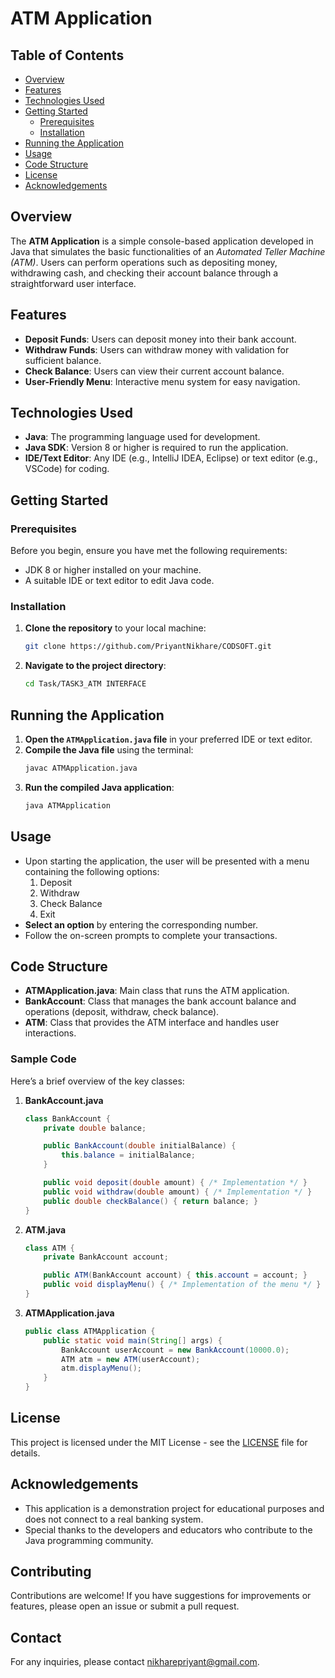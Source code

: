 # ATM Application

## Table of Contents
- [Overview](#overview)
- [Features](#features)
- [Technologies Used](#technologies-used)
- [Getting Started](#getting-started)
  - [Prerequisites](#prerequisites)
  - [Installation](#installation)
- [Running the Application](#running-the-application)
- [Usage](#usage)
- [Code Structure](#code-structure)
- [License](#license)
- [Acknowledgements](#acknowledgements)

## Overview
The **ATM Application** is a simple console-based application developed in Java that simulates the basic functionalities of an *Automated Teller Machine (ATM)*. Users can perform operations such as depositing money, withdrawing cash, and checking their account balance through a straightforward user interface.

## Features
- **Deposit Funds**: Users can deposit money into their bank account.
- **Withdraw Funds**: Users can withdraw money with validation for sufficient balance.
- **Check Balance**: Users can view their current account balance.
- **User-Friendly Menu**: Interactive menu system for easy navigation.

## Technologies Used
- **Java**: The programming language used for development.
- **Java SDK**: Version 8 or higher is required to run the application.
- **IDE/Text Editor**: Any IDE (e.g., IntelliJ IDEA, Eclipse) or text editor (e.g., VSCode) for coding.

## Getting Started

### Prerequisites
Before you begin, ensure you have met the following requirements:
- JDK 8 or higher installed on your machine.
- A suitable IDE or text editor to edit Java code.

### Installation
1. **Clone the repository** to your local machine:
   ```bash
   git clone https://github.com/PriyantNikhare/CODSOFT.git
   ```
2. **Navigate to the project directory**:
   ```bash
   cd Task/TASK3_ATM INTERFACE
   ```

## Running the Application
1. **Open the `ATMApplication.java` file** in your preferred IDE or text editor.
2. **Compile the Java file** using the terminal:
   ```bash
   javac ATMApplication.java
   ```
3. **Run the compiled Java application**:
   ```bash
   java ATMApplication
   ```

## Usage
- Upon starting the application, the user will be presented with a menu containing the following options:
  1. Deposit
  2. Withdraw
  3. Check Balance
  4. Exit
- **Select an option** by entering the corresponding number.
- Follow the on-screen prompts to complete your transactions.

## Code Structure
- **ATMApplication.java**: Main class that runs the ATM application.
- **BankAccount**: Class that manages the bank account balance and operations (deposit, withdraw, check balance).
- **ATM**: Class that provides the ATM interface and handles user interactions.

### Sample Code
Here’s a brief overview of the key classes:

1. **BankAccount.java**
   ```java
   class BankAccount {
       private double balance;

       public BankAccount(double initialBalance) {
           this.balance = initialBalance;
       }

       public void deposit(double amount) { /* Implementation */ }
       public void withdraw(double amount) { /* Implementation */ }
       public double checkBalance() { return balance; }
   }
   ```

2. **ATM.java**
   ```java
   class ATM {
       private BankAccount account;

       public ATM(BankAccount account) { this.account = account; }
       public void displayMenu() { /* Implementation of the menu */ }
   }
   ```

3. **ATMApplication.java**
   ```java
   public class ATMApplication {
       public static void main(String[] args) {
           BankAccount userAccount = new BankAccount(10000.0);
           ATM atm = new ATM(userAccount);
           atm.displayMenu();
       }
   }
   ```

## License
This project is licensed under the MIT License - see the [LICENSE](LICENSE) file for details.

## Acknowledgements
- This application is a demonstration project for educational purposes and does not connect to a real banking system.
- Special thanks to the developers and educators who contribute to the Java programming community.

## Contributing
Contributions are welcome! If you have suggestions for improvements or features, please open an issue or submit a pull request.

## Contact
For any inquiries, please contact [nikharepriyant@gmail.com](mailto:nikharepriyant@gmail.com).
